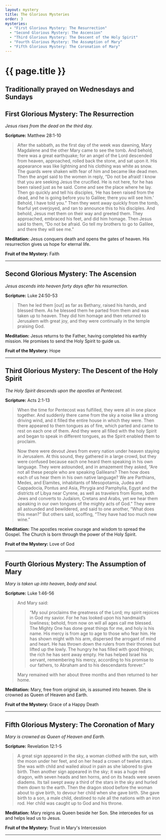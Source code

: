 ```yaml
---
layout: mystery
title: The Glorious Mysteries
order: 3
mysteries:
  - "First Glorious Mystery: The Resurrection"
  - "Second Glorious Mystery: The Ascension"
  - "Third Glorious Mystery: The Descent of the Holy Spirit"
  - "Fourth Glorious Mystery: The Assumption of Mary"
  - "Fifth Glorious Mystery: The Coronation of Mary"
---
```

# {{ page.title }}

## Traditionally prayed on Wednesdays and Sundays

## First Glorious Mystery: The Resurrection

*Jesus rises from the dead on the third day.*

**Scripture:** Matthew 28:1-10

> After the sabbath, as the first day of the week was dawning, Mary Magdalene
> and the other Mary came to see the tomb. And behold, there was a great
> earthquake; for an angel of the Lord descended from heaven, approached,
> rolled back the stone, and sat upon it.  His appearance was like lightning
> and his clothing was white as snow. The guards were shaken with fear of him
> and became like dead men. Then the angel said to the women in reply, “Do not
> be afraid! I know that you are seeking Jesus the crucified. He is not here,
> for he has been raised just as he said. Come and see the place where he lay.
> Then go quickly and tell his disciples, ‘He has been raised from the dead,
> and he is going before you to Galilee; there you will see him.’ Behold, I
> have told you.” Then they went away quickly from the tomb, fearful yet
> overjoyed, and ran to announce this to his disciples.  And behold, Jesus met
> them on their way and greeted them. They approached, embraced his feet, and
> did him homage. Then Jesus said to them, “Do not be afraid. Go tell my
> brothers to go to Galilee, and there they will see me.”

**Meditation:** Jesus conquers death and opens the gates of heaven. His resurrection gives us hope for eternal life.

**Fruit of the Mystery:** Faith

---

## Second Glorious Mystery: The Ascension

*Jesus ascends into heaven forty days after his resurrection.*

**Scripture:** Luke 24:50-53

> Then he led them [out] as far as Bethany, raised his hands, and blessed them.
> As he blessed them he parted from them and was taken up to heaven. They did
> him homage and then returned to Jerusalem with great joy,  and they were
> continually in the temple praising God.

**Meditation:** Jesus returns to the Father, having completed his earthly
mission. He promises to send the Holy Spirit to guide us.

**Fruit of the Mystery:** Hope

---

## Third Glorious Mystery: The Descent of the Holy Spirit

*The Holy Spirit descends upon the apostles at Pentecost.*

**Scripture:** Acts 2:1-13

> When the time for Pentecost was fulfilled, they were all in one place
> together.  And suddenly there came from the sky a noise like a strong driving
> wind, and it filled the entire house in which they were.  Then there appeared
> to them tongues as of fire, which parted and came to rest on each one of
> them.  And they were all filled with the holy Spirit and began to speak in
> different tongues, as the Spirit enabled them to proclaim.
>
> Now there were devout Jews from every nation under heaven staying in
> Jerusalem. At this sound, they gathered in a large crowd, but they were
> confused because each one heard them speaking in his own language. They were
> astounded, and in amazement they asked, “Are not all these people who are
> speaking Galileans? Then how does each of us hear them in his own native
> language? We are Parthians, Medes, and Elamites, inhabitants of Mesopotamia,
> Judea and Cappadocia, Pontus and Asia, Phrygia and Pamphylia, Egypt and the
> districts of Libya near Cyrene, as well as travelers from Rome, both Jews and
> converts to Judaism, Cretans and Arabs, yet we hear them speaking in our own
> tongues of the mighty acts of God.” They were all astounded and bewildered,
> and said to one another, “What does this mean?” But others said, scoffing,
> “They have had too much new wine.”

**Meditation:** The apostles receive courage and wisdom to spread the Gospel.
The Church is born through the power of the Holy Spirit.

**Fruit of the Mystery:** Love of God

---

## Fourth Glorious Mystery: The Assumption of Mary

*Mary is taken up into heaven, body and soul.*

**Scripture:** Luke 1:46-56

> And Mary said:
>
>>“My soul proclaims the greatness of the Lord;  my spirit
>> rejoices in God my savior.
>> For he has looked upon his handmaid’s lowliness; behold, from now on will
>> all ages call me blessed.
>> The Mighty One has done great things for me, and holy is his name.
>> His mercy is from age to age to those who fear him.
>> He has shown might with his arm, dispersed the arrogant of mind and heart.
>> He has thrown down the rulers from their thrones but lifted up the lowly.
>> The hungry he has filled with good things; the rich he has sent away empty.
>> He has helped Israel his servant, remembering his mercy,  according to his
>> promise to our fathers, to Abraham and to his descendants forever.”
>
> Mary remained with her about three months and then returned to her home.

**Meditation:** Mary, free from original sin, is assumed into heaven. She is crowned as Queen of Heaven and Earth.

**Fruit of the Mystery:** Grace of a Happy Death

---

## Fifth Glorious Mystery: The Coronation of Mary

*Mary is crowned as Queen of Heaven and Earth.*

**Scripture:** Revelation 12:1-5

> A great sign appeared in the sky, a woman clothed with the sun, with the moon
> under her feet, and on her head a crown of twelve stars.  She was with child
> and wailed aloud in pain as she labored to give birth. Then another sign
> appeared in the sky; it was a huge red dragon, with seven heads and ten
> horns, and on its heads were seven diadems.  Its tail swept away a third of
> the stars in the sky and hurled them down to the earth. Then the dragon stood
> before the woman about to give birth, to devour her child when she gave
> birth.  She gave birth to a son, a male child, destined to rule all the
> nations with an iron rod. Her child was caught up to God and his throne.

**Meditation:** Mary reigns as Queen beside her Son. She intercedes for us and helps lead us to Jesus.

**Fruit of the Mystery:** Trust in Mary's Intercession

---
